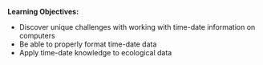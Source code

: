 
**Learning Objectives:**
* Discover unique challenges with working with time-date information on computers
* Be able to properly format time-date data 
* Apply time-date knowledge to ecological data


